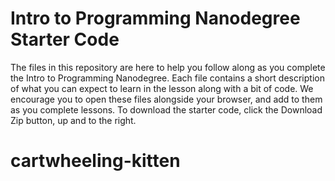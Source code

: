 # Intro to Programming Nanodegree Starter Code

The files in this repository are here to help you follow along as you complete the Intro to Programming Nanodegree.
Each file contains a short description of what you can expect to learn in the lesson along with a bit of code.
We encourage you to open these files alongside your browser, and add to them as you complete lessons.
To download the starter code, click the Download Zip button, up  and to the right.
# cartwheeling-kitten
